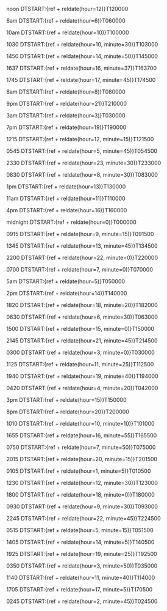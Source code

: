 noon
DTSTART:{ref + reldate(hour=12)}T120000

6am
DTSTART:{ref + reldate(hour=6)}T060000

10am
DTSTART:{ref + reldate(hour=10)}T100000

1030
DTSTART:{ref + reldate(hour=10, minute=30)}T103000

1450
DTSTART:{ref + reldate(hour=14, minute=50)}T145000

1637
DTSTART:{ref + reldate(hour=16, minute=37)}T163700

1745
DTSTART:{ref + reldate(hour=17, minute=45)}T174500

8am
DTSTART:{ref + reldate(hour=8)}T080000

9pm
DTSTART:{ref + reldate(hour=21)}T210000

3am
DTSTART:{ref + reldate(hour=3)}T030000

7pm
DTSTART:{ref + reldate(hour=19)}T190000

1215
DTSTART:{ref + reldate(hour=12, minute=15)}T121500

0545
DTSTART:{ref + reldate(hour=5, minute=45)}T054500

2330
DTSTART:{ref + reldate(hour=23, minute=30)}T233000

0830
DTSTART:{ref + reldate(hour=8, minute=30)}T083000

1pm
DTSTART:{ref + reldate(hour=13)}T130000

11am
DTSTART:{ref + reldate(hour=11)}T110000

4pm
DTSTART:{ref + reldate(hour=16)}T160000

midnight
DTSTART:{ref + reldate(hour=0)}T000000

0915
DTSTART:{ref + reldate(hour=9, minute=15)}T091500

1345
DTSTART:{ref + reldate(hour=13, minute=45)}T134500

2200
DTSTART:{ref + reldate(hour=22, minute=0)}T220000

0700
DTSTART:{ref + reldate(hour=7, minute=0)}T070000

5am
DTSTART:{ref + reldate(hour=5)}T050000

2pm
DTSTART:{ref + reldate(hour=14)}T140000

1820
DTSTART:{ref + reldate(hour=18, minute=20)}T182000

0630
DTSTART:{ref + reldate(hour=6, minute=30)}T063000

1500
DTSTART:{ref + reldate(hour=15, minute=0)}T150000

2145
DTSTART:{ref + reldate(hour=21, minute=45)}T214500

0300
DTSTART:{ref + reldate(hour=3, minute=0)}T030000

1125
DTSTART:{ref + reldate(hour=11, minute=25)}T112500

1940
DTSTART:{ref + reldate(hour=19, minute=40)}T194000

0420
DTSTART:{ref + reldate(hour=4, minute=20)}T042000

3pm
DTSTART:{ref + reldate(hour=15)}T150000

8pm
DTSTART:{ref + reldate(hour=20)}T200000

1010
DTSTART:{ref + reldate(hour=10, minute=10)}T101000

1655
DTSTART:{ref + reldate(hour=16, minute=55)}T165500

0750
DTSTART:{ref + reldate(hour=7, minute=50)}T075000

2015
DTSTART:{ref + reldate(hour=20, minute=15)}T201500

0105
DTSTART:{ref + reldate(hour=1, minute=5)}T010500

1230
DTSTART:{ref + reldate(hour=12, minute=30)}T123000

1800
DTSTART:{ref + reldate(hour=18, minute=0)}T180000

0930
DTSTART:{ref + reldate(hour=9, minute=30)}T093000

2245
DTSTART:{ref + reldate(hour=22, minute=45)}T224500

0515
DTSTART:{ref + reldate(hour=5, minute=15)}T051500

1405
DTSTART:{ref + reldate(hour=14, minute=5)}T140500

1925
DTSTART:{ref + reldate(hour=19, minute=25)}T192500

0350
DTSTART:{ref + reldate(hour=3, minute=50)}T035000

1140
DTSTART:{ref + reldate(hour=11, minute=40)}T114000

1705
DTSTART:{ref + reldate(hour=17, minute=5)}T170500

0245
DTSTART:{ref + reldate(hour=2, minute=45)}T024500
